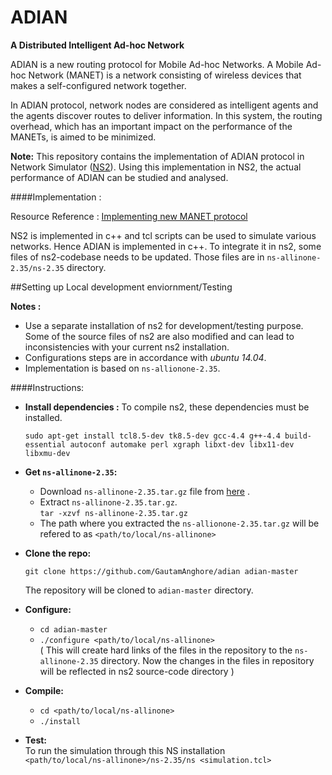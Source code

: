 ADIAN
=====
__A Distributed Intelligent Ad-hoc Network__

 ADIAN is a new routing protocol for Mobile Ad-hoc Networks. A Mobile Ad-hoc Network (MANET) is a network consisting of wireless devices that makes a self-configured network together.

 In ADIAN protocol, network nodes are considered as intelligent agents and the agents discover routes to deliver information. In this system, the routing overhead, which has an important impact on the performance of the MANETs, is aimed to be minimized.

 __Note:__ This repository contains the implementation of ADIAN protocol in Network Simulator ([NS2](http://nsnam.isi.edu/nsnam/index.php/User_Information)). Using this implementation in NS2, the actual performance of ADIAN can be studied and analysed.

####Implementation :

 Resource Reference : [Implementing new MANET protocol](http://www.cs.mun.ca/~yzchen/papers/papers/testing/nsrt-howto.pdf) 

 NS2 is implemented in c++ and tcl scripts can be used to simulate various networks. Hence ADIAN is implemented in c++. To integrate it in ns2, some files of ns2-codebase needs to be updated. Those files are in `ns-allinone-2.35/ns-2.35` directory.

##Setting up Local development enviornment/Testing

__Notes :__ 

 + Use a separate installation of ns2 for development/testing purpose. Some of the source files of ns2 are also modified and can lead to inconsistencies with your current ns2 installation.
 + Configurations steps are in accordance with _ubuntu 14.04_.
 + Implementation is based on `ns-allionone-2.35`.

####Instructions:

 + __Install dependencies :__ To compile ns2, these dependencies must be installed.
   <br/>
   ```
   sudo apt-get install tcl8.5-dev tk8.5-dev gcc-4.4 g++-4.4 build-essential autoconf automake perl xgraph libxt-dev libx11-dev libxmu-dev
   ```
 
 + __Get `ns-allinone-2.35`:__
   
   - Download `ns-allinone-2.35.tar.gz` file from [here](http://garr.dl.sourceforge.net/project/nsnam/allinone/ns-allinone-2.35/ns-allinone-2.35.tar.gz) .
   - Extract `ns-allinone-2.35.tar.gz`.
     <br/>`tar -xzvf ns-allinone-2.35.tar.gz` 
   - The path where you extracted the `ns-allionone-2.35.tar.gz` will be refered to as `<path/to/local/ns-allinone>`

 + __Clone the repo:__
   <br/>
   ```
   git clone https://github.com/GautamAnghore/adian adian-master
   ```
   The repository will be cloned to `adian-master` directory.

 + __Configure:__

   - `cd adian-master`
   - `./configure <path/to/local/ns-allinone>`
     <br/>( This will create hard links of the files in the repository to the `ns-allinone-2.35` directory. Now the changes in the files in repository will be reflected in ns2 source-code directory )

 + __Compile:__

   - `cd <path/to/local/ns-allinone>`
   - `./install`

 + __Test:__
   <br/>To run the simulation through this NS installation
   <br/>
   `<path/to/local/ns-allinone>/ns-2.35/ns <simulation.tcl>`

